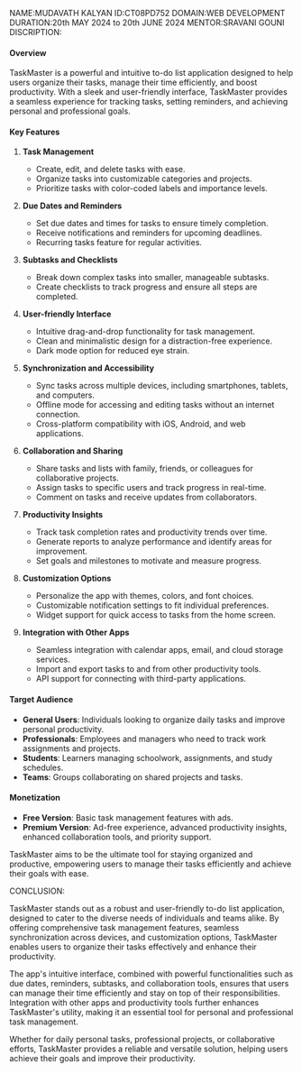 NAME:MUDAVATH KALYAN 
ID:CT08PD752 
DOMAIN:WEB DEVELOPMENT 
DURATION:20th MAY 2024 to 20th JUNE 2024 
MENTOR:SRAVANI GOUNI 
DISCRIPTION:
#### Overview
TaskMaster is a powerful and intuitive to-do list application designed to help users organize their tasks, manage their time efficiently, and boost productivity. With a sleek and user-friendly interface, TaskMaster provides a seamless experience for tracking tasks, setting reminders, and achieving personal and professional goals.

#### Key Features

1. **Task Management**
   - Create, edit, and delete tasks with ease.
   - Organize tasks into customizable categories and projects.
   - Prioritize tasks with color-coded labels and importance levels.

2. **Due Dates and Reminders**
   - Set due dates and times for tasks to ensure timely completion.
   - Receive notifications and reminders for upcoming deadlines.
   - Recurring tasks feature for regular activities.

3. **Subtasks and Checklists**
   - Break down complex tasks into smaller, manageable subtasks.
   - Create checklists to track progress and ensure all steps are completed.

4. **User-friendly Interface**
   - Intuitive drag-and-drop functionality for task management.
   - Clean and minimalistic design for a distraction-free experience.
   - Dark mode option for reduced eye strain.

5. **Synchronization and Accessibility**
   - Sync tasks across multiple devices, including smartphones, tablets, and computers.
   - Offline mode for accessing and editing tasks without an internet connection.
   - Cross-platform compatibility with iOS, Android, and web applications.

6. **Collaboration and Sharing**
   - Share tasks and lists with family, friends, or colleagues for collaborative projects.
   - Assign tasks to specific users and track progress in real-time.
   - Comment on tasks and receive updates from collaborators.

7. **Productivity Insights**
   - Track task completion rates and productivity trends over time.
   - Generate reports to analyze performance and identify areas for improvement.
   - Set goals and milestones to motivate and measure progress.

8. **Customization Options**
   - Personalize the app with themes, colors, and font choices.
   - Customizable notification settings to fit individual preferences.
   - Widget support for quick access to tasks from the home screen.

9. **Integration with Other Apps**
   - Seamless integration with calendar apps, email, and cloud storage services.
   - Import and export tasks to and from other productivity tools.
   - API support for connecting with third-party applications.

#### Target Audience

- **General Users**: Individuals looking to organize daily tasks and improve personal productivity.
- **Professionals**: Employees and managers who need to track work assignments and projects.
- **Students**: Learners managing schoolwork, assignments, and study schedules.
- **Teams**: Groups collaborating on shared projects and tasks.

#### Monetization

- **Free Version**: Basic task management features with ads.
- **Premium Version**: Ad-free experience, advanced productivity insights, enhanced collaboration tools, and priority support.

TaskMaster aims to be the ultimate tool for staying organized and productive, empowering users to manage their tasks efficiently and achieve their goals with ease.

CONCLUSION:

TaskMaster stands out as a robust and user-friendly to-do list application, designed to cater to the diverse needs of individuals and teams alike. By offering comprehensive task management features, seamless synchronization across devices, and customization options, TaskMaster enables users to organize their tasks effectively and enhance their productivity. 

The app's intuitive interface, combined with powerful functionalities such as due dates, reminders, subtasks, and collaboration tools, ensures that users can manage their time efficiently and stay on top of their responsibilities. Integration with other apps and productivity tools further enhances TaskMaster's utility, making it an essential tool for personal and professional task management.

Whether for daily personal tasks, professional projects, or collaborative efforts, TaskMaster provides a reliable and versatile solution, helping users achieve their goals and improve their productivity.

